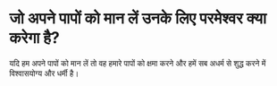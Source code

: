 # जो अपने पापों को मान लें उनके लिए परमेश्वर क्या करेगा है?
यदि हम अपने पापों को मान लें तो वह हमारे पापों को क्षमा करने और हमें सब अधर्म से शुद्ध करने में विश्वासयोग्य और धर्मी है।
